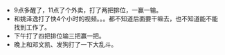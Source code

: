 + 9点多醒了，11点了个外卖，打了两把排位，一赢一输。
+ 和姚泽逸打了快4个小时的视频。。。都不知道后面要干嘛去，也不知道能不能找到工作了。
+ 下午打了四把排位输三把赢一把。
+ 晚上和邓文凯、发狗打了一下大乱斗。
